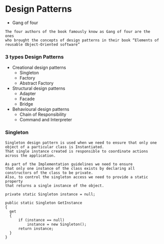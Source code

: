 # Design Patterns
-  Gang of four
```
The four authors of the book famously know as Gang of four are the ones 
who brought the concepts of design patterns in their book “Elements of reusable Object-Oriented software”
```
### 3 types Design Patterns

- Creational design patterns
  - Singleton
  - Factory 
  - Abstract Factory
- Structural design patterns
  - Adapter
  - Facade
  - Bridge
- Behavioural design patterns 
  - Chain of Responsibility
  - Command and Interpreter
  
 ### Singleton
 ```
 Singleton design pattern is used when we need to ensure that only one object of a particular class is Instantiated. 
 That single instance created is responsible to coordinate actions across the application.
 
 As part of the Implementation guidelines we need to ensure 
 that only one instance of the class exists by declaring all constructors of the class to be private.  
 Also, to control the singleton access we need to provide a static property 
 that returns a single instance of the object.
 ```
```
private static Singleton instance = null;

public static Singleton GetInstance
{
  get
  {
      if (instance == null)
          instance = new Singleton();
      return instance;
  }
}
```
